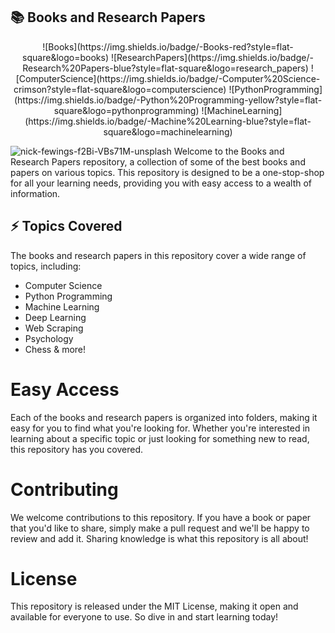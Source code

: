 ## 📚  Books and Research Papers

<p align="center"> 
![Books](https://img.shields.io/badge/-Books-red?style=flat-square&logo=books)
![ResearchPapers](https://img.shields.io/badge/-Research%20Papers-blue?style=flat-square&logo=research_papers)
![ComputerScience](https://img.shields.io/badge/-Computer%20Science-crimson?style=flat-square&logo=computerscience)
![PythonProgramming](https://img.shields.io/badge/-Python%20Programming-yellow?style=flat-square&logo=pythonprogramming)
![MachineLearning](https://img.shields.io/badge/-Machine%20Learning-blue?style=flat-square&logo=machinelearning)
</p>


![nick-fewings-f2Bi-VBs71M-unsplash](https://user-images.githubusercontent.com/99079792/216771414-e1323024-84e9-4789-b2d4-ebdae53387ed.jpg)
Welcome to the Books and Research Papers repository, a collection of some of the best books and papers on various topics. This repository is designed to be a one-stop-shop for all your learning needs, providing you with easy access to a wealth of information.

## ⚡ Topics Covered
The books and research papers in this repository cover a wide range of topics, including:

* Computer Science
* Python Programming
* Machine Learning
* Deep Learning
* Web Scraping
* Psychology
* Chess
& more!

# Easy Access
Each of the books and research papers is organized into folders, making it easy for you to find what you're looking for. Whether you're interested in learning about a specific topic or just looking for something new to read, this repository has you covered.

# Contributing
We welcome contributions to this repository. If you have a book or paper that you'd like to share, simply make a pull request and we'll be happy to review and add it. Sharing knowledge is what this repository is all about!

# License
This repository is released under the MIT License, making it open and available for everyone to use. So dive in and start learning today!
